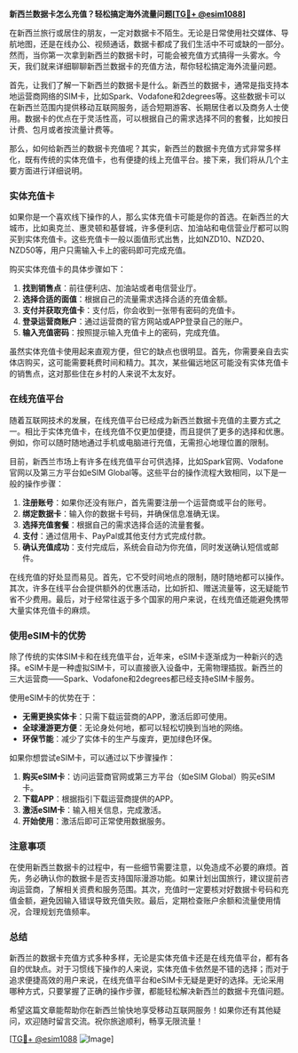 **新西兰数据卡怎么充值？轻松搞定海外流量问题[[TG💪+ @esim1088](https://t.me/s/esim1088)]**

在新西兰旅行或居住的朋友，一定对数据卡不陌生。无论是日常使用社交媒体、导航地图，还是在线办公、视频通话，数据卡都成了我们生活中不可或缺的一部分。然而，当你第一次拿到新西兰的数据卡时，可能会被充值方式搞得一头雾水。今天，我们就来详细聊聊新西兰数据卡的充值方法，帮你轻松搞定海外流量问题。

首先，让我们了解一下新西兰的数据卡是什么。新西兰的数据卡，通常是指支持本地运营商网络的SIM卡，比如Spark、Vodafone和2degrees等。这些数据卡可以在新西兰范围内提供移动互联网服务，适合短期游客、长期居住者以及商务人士使用。数据卡的优点在于灵活性高，可以根据自己的需求选择不同的套餐，比如按日计费、包月或者按流量计费等。

那么，如何给新西兰的数据卡充值呢？其实，新西兰的数据卡充值方式非常多样化，既有传统的实体充值卡，也有便捷的线上充值平台。接下来，我们将从几个主要方面进行详细说明。

### 实体充值卡

如果你是一个喜欢线下操作的人，那么实体充值卡可能是你的首选。在新西兰的大城市，比如奥克兰、惠灵顿和基督城，许多便利店、加油站和电信营业厅都可以购买到实体充值卡。这些充值卡一般以面值形式出售，比如NZD10、NZD20、NZD50等，用户只需输入卡上的密码即可完成充值。

购买实体充值卡的具体步骤如下：
1. **找到销售点**：前往便利店、加油站或者电信营业厅。
2. **选择合适的面值**：根据自己的流量需求选择合适的充值金额。
3. **支付并获取充值卡**：支付后，你会收到一张带有密码的充值卡。
4. **登录运营商账户**：通过运营商的官方网站或APP登录自己的账户。
5. **输入充值密码**：按照提示输入充值卡上的密码，完成充值。

虽然实体充值卡使用起来直观方便，但它的缺点也很明显。首先，你需要亲自去实体店购买，这可能需要耗费时间和精力。其次，某些偏远地区可能没有实体充值卡的销售点，这对那些住在乡村的人来说不太友好。

### 在线充值平台

随着互联网技术的发展，在线充值平台已经成为新西兰数据卡充值的主要方式之一。相比于实体充值卡，在线充值不仅更加便捷，而且提供了更多的选择和优惠。例如，你可以随时随地通过手机或电脑进行充值，无需担心地理位置的限制。

目前，新西兰市场上有许多在线充值平台可供选择，比如Spark官网、Vodafone官网以及第三方平台如eSIM Global等。这些平台的操作流程大致相同，以下是一般的操作步骤：

1. **注册账号**：如果你还没有账户，首先需要注册一个运营商或平台的账号。
2. **绑定数据卡**：输入你的数据卡号码，并确保信息准确无误。
3. **选择充值套餐**：根据自己的需求选择合适的流量套餐。
4. **支付**：通过信用卡、PayPal或其他支付方式完成付款。
5. **确认充值成功**：支付完成后，系统会自动为你充值，同时发送确认短信或邮件。

在线充值的好处显而易见。首先，它不受时间地点的限制，随时随地都可以操作。其次，许多在线平台会提供额外的优惠活动，比如折扣、赠送流量等，这无疑能节省不少费用。最后，对于经常往返于多个国家的用户来说，在线充值还能避免携带大量实体充值卡的麻烦。

### 使用eSIM卡的优势

除了传统的实体SIM卡和在线充值平台，近年来，eSIM卡逐渐成为一种新兴的选择。eSIM卡是一种虚拟SIM卡，可以直接嵌入设备中，无需物理插拔。新西兰的三大运营商——Spark、Vodafone和2degrees都已经支持eSIM卡服务。

使用eSIM卡的优势在于：
- **无需更换实体卡**：只需下载运营商的APP，激活后即可使用。
- **全球漫游更方便**：无论身处何地，都可以轻松切换到当地的网络。
- **环保节能**：减少了实体卡的生产与废弃，更加绿色环保。

如果你想尝试eSIM卡，可以通过以下步骤操作：
1. **购买eSIM卡**：访问运营商官网或第三方平台（如eSIM Global）购买eSIM卡。
2. **下载APP**：根据指引下载运营商提供的APP。
3. **激活eSIM卡**：输入相关信息，完成激活。
4. **开始使用**：激活后即可正常使用数据服务。

### 注意事项

在使用新西兰数据卡的过程中，有一些细节需要注意，以免造成不必要的麻烦。首先，务必确认你的数据卡是否支持国际漫游功能。如果计划出国旅行，建议提前咨询运营商，了解相关资费和服务范围。其次，充值时一定要核对好数据卡号码和充值金额，避免因输入错误导致充值失败。最后，定期检查账户余额和流量使用情况，合理规划充值频率。

### 总结

新西兰的数据卡充值方式多种多样，无论是实体充值卡还是在线充值平台，都有各自的优缺点。对于习惯线下操作的人来说，实体充值卡依然是不错的选择；而对于追求便捷高效的用户来说，在线充值平台和eSIM卡无疑是更好的选择。无论采用哪种方式，只要掌握了正确的操作步骤，都能轻松解决新西兰的数据卡充值问题。

希望这篇文章能帮助你在新西兰愉快地享受移动互联网服务！如果你还有其他疑问，欢迎随时留言交流。祝你旅途顺利，畅享无限流量！

[[TG💪+ @esim1088](https://t.me/s/esim1088) ![Image](https://i.postimg.cc/4NQfJmqS/Snipaste-2025-05-13-00-14-12.png)]